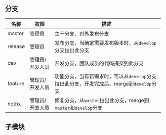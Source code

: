 ## 分支

  | 名称    | 权限            | 描述                                                                                    |
  | ------- | --------------- | --------------------------------------------------------------------------------------- |
  | master  | 管理员          | 主干分支，对外发布分支                                                                  |
  | release | 管理员          | 发布分支，当确定需要发布版本时，从`develop`分支拉出此分支                               |
  | dev     | 管理员/开发人员 | 开发分支，团队成员的代码提交到此分支                                                    |
  | feature | 管理员/开发人员 | 功能分支，当有新需求时，可以从`develop`分支拉出此分支，开发完成后，merge到`develop`分支 |
  | hotfix  | 管理员/开发人员 | 修复分支，从`master`拉出此分支，merge到`master`和`develop`分支                          |

## 子模块